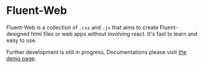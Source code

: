 # Fluent-Web

Fluent-Web is a collection of `.css` and `.js` that aims to create Fluent-designed html files or web apps without involving react. It's fast to learn and easy to use.

Further development is still in progress, Documentations please visit [the demo page](https://DilemmaGX.github.io/Fluent-Web/Fluent-Web-v1/demo).